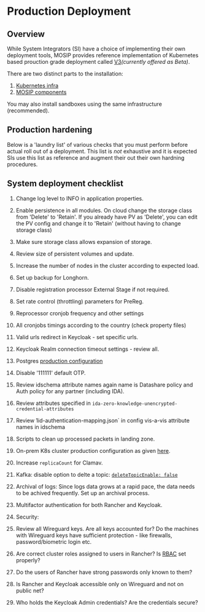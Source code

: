 # Production Deployment

## Overview
While System Integrators (SI) have a choice of implementing their own deployment tools, MOSIP provides reference implementation of Kubernetes based prouction grade deployment called [V3](https://github.com/mosip/mosip-infra/tree/develop/deployment/v3)_(currently offered as Beta)_. 

There are two distinct parts to the installation:
1. [Kubernetes infra](https://github.com/mosip/k8s-infra)
1. [MOSIP components](https://github.com/mosip/mosip-infra/tree/develop/deployment/v3)

You may also install sandboxes using the same infrastructure (recommended).

## Production hardening 
Below is a 'laundry list' of various checks that you must perform before actual roll out of a deployment. This list is *not* exhaustive and it is expected SIs use this list as reference and augment their out their own hardning procedures.

## System deployment checklist 

1. Change log level to INFO in application properties.
1. Enable persistence in all modules. On cloud change the storage class from 'Delete' to 'Retain'.  If you already have PV as 'Delete', you can edit the PV config and change it to 'Retain' (without having to change storage class)
1. Make sure storage class allows expansion of storage.
1. Review size of persistent volumes and update.
1. Increase the number of nodes in the cluster according to expected load.  
1. Set up backup for Longhorn.
1. Disable registration processor External Stage if not required.
1. Set rate control (throttling) parameters for PreReg.
1. Reprocessor cronjob frequency and other settings
1. All cronjobs timings according to the country (check property files)
1. Valid urls redirect in Keycloak - set specific urls.
1. Keycloak Realm connection timeout settings - review all.
1. Postgres [production configuration](../profiles/production/postgres/values.yaml)
1. Disable '111111' default OTP.
1. Review idschema attribute names again name is Datashare policy and Auth policy for any partner (including IDA).
1. Review attributes specified in `ida-zero-knowledge-unencrypted-credential-attributes`
1. Review 1id-authentication-mapping.json` in config vis-a-vis attribute names in idschema
1. Scripts to clean up processed packets in landing zone.
1. On-prem K8s cluster production configuration as given [here](rke_cluster_hardening.md).
1. Increase `replicaCount` for Clamav.
1. Kafka: disable option to delte a topic: [`deleteTopicEnable: false`](../external/kafka/values.yaml)
1. Archival of logs: Since logs data grows at a rapid pace, the data needs to be achived frequently. Set up an archival process.
1. Multifactor authentication for both Rancher and Keycloak.

1. Security:
  1. Review all Wireguard keys. Are all keys accounted for? Do the machines with Wireguard keys have sufficient protection - like firewalls, password/biometric login etc.
  1. Are correct cluster roles assigned to users in Rancher? Is [RBAC](https://github.com/mosip/k8s-infra/blob/main/rancher/README.md#rbac) set properly? 
  1. Do the users of Rancher have strong passwords only known to them?
  1. Is Rancher and Keycloak accessible only on Wireguard and not on public net? 
  1. Who holds the Keycloak Admin credentials? Are the credentials secure?


